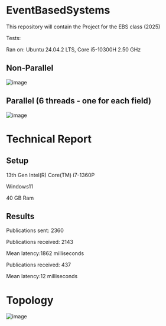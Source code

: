 # EventBasedSystems
This repository will contain the Project for the EBS class (2025)

Tests:

Ran on: Ubuntu 24.04.2 LTS, Core i5-10300H 2.50 GHz

## Non-Parallel
![image](https://github.com/user-attachments/assets/317137dc-6785-41aa-b376-fa5db532d723)

## Parallel (6 threads - one for each field)
![image](https://github.com/user-attachments/assets/ab8924d8-0539-4e90-8d96-69084af27370)


# Technical Report

## Setup

13th Gen Intel(R) Core(TM) i7-1360P

Windows11

40 GB Ram

## Results

Publications sent: 2360

Publications received: 2143

Mean latency:1862 milliseconds

Publications received: 437

Mean latency:12 milliseconds



# Topology 

![image](https://media.discordapp.net/attachments/1355115783209881770/1384145373441953882/Untitled_Diagram.png?ex=68520615&is=6850b495&hm=6d2948dae00475596c6133c2785aeb644a84168c3762c37946d9b4e656e0c147&=&format=webp&quality=lossless&width=1189&height=816)
